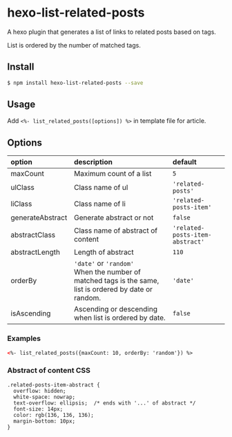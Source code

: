 # hexo-list-related-posts

A hexo plugin that generates a list of links to related posts based on tags.

List is ordered by the number of matched tags.

## Install

```sh
$ npm install hexo-list-related-posts --save
```

## Usage

Add `<%- list_related_posts([options]) %>` in template file for article.

## Options
| option | description | default |
| :--- | :--- | :--- |
| maxCount| Maximum count of a list | `5` |
| ulClass| Class name of ul | `'related-posts'` |
| liClass| Class name of li | `'related-posts-item'` |
| generateAbstract| Generate abstract or not | `false` |
| abstractClass| Class name of abstract of content | `'related-posts-item-abstract'` |
| abstractLength| Length of abstract | `110` |
| orderBy| `'date'` or `'random'`<br> When the number of matched tags is the same, list is ordered by date or random. | `'date'` |
| isAscending| Ascending or descending when list is ordered by date. | `false`

### Examples

```html
<%- list_related_posts({maxCount: 10, orderBy: 'random'}) %>
```

### Abstract of content CSS
```
.related-posts-item-abstract {
  overflow: hidden;
  white-space: nowrap;
  text-overflow: ellipsis;  /* ends with '...' of abstract */
  font-size: 14px;
  color: rgb(136, 136, 136);
  margin-bottom: 10px;
}
```